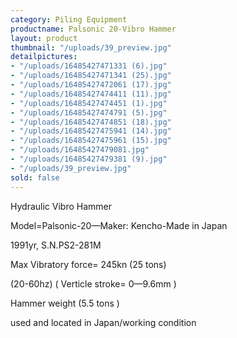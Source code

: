 ```yaml
---
category: Piling Equipment
productname: Palsonic 20-Vibro Hammer
layout: product
thumbnail: "/uploads/39_preview.jpg"
detailpictures:
- "/uploads/16485427471331 (6).jpg"
- "/uploads/16485427471341 (25).jpg"
- "/uploads/16485427472061 (17).jpg"
- "/uploads/16485427474411 (11).jpg"
- "/uploads/16485427474451 (1).jpg"
- "/uploads/16485427474791 (5).jpg"
- "/uploads/16485427474851 (18).jpg"
- "/uploads/16485427475941 (14).jpg"
- "/uploads/16485427475961 (15).jpg"
- "/uploads/16485427479081.jpg"
- "/uploads/16485427479381 (9).jpg"
- "/uploads/39_preview.jpg"
sold: false
---
```


Hydraulic Vibro Hammer

Model=Palsonic-20—Maker: Kencho-Made in Japan 

1991yr, S.N.PS2-281M

Max Vibratory force= 245kn (25 tons)

(20-60hz) ( Verticle stroke= 0—9.6mm )

Hammer weight (5.5 tons ) 

used and located in Japan/working condition



